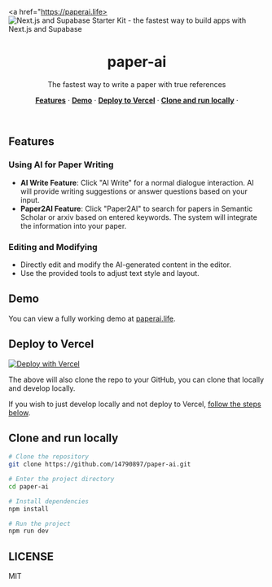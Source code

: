 <a href="https://paperai.life>
  <img alt="Next.js and Supabase Starter Kit - the fastest way to build apps with Next.js and Supabase" src="https://paperai.life/opengraph-image.png">
  <h1 align="center">paper-ai</h1>
</a>

<p align="center">
 The fastest way to write a paper with true references
</p>

<p align="center">
  <a href="#features"><strong>Features</strong></a> ·
  <a href="#demo"><strong>Demo</strong></a> ·
  <a href="#deploy-to-vercel"><strong>Deploy to Vercel</strong></a> ·
  <a href="#clone-and-run-locally"><strong>Clone and run locally</strong></a> ·
  <!-- <a href="#feedback-and-issues"><strong>Feedback and issues</strong></a>
  <a href="#more-supabase-examples"><strong>More Examples</strong></a> -->
</p>
<br/>

## Features
### Using AI for Paper Writing

- **AI Write Feature**: Click "AI Write" for a normal dialogue interaction. AI will provide writing suggestions or answer questions based on your input.
- **Paper2AI Feature**: Click "Paper2AI" to search for papers in Semantic Scholar or arxiv based on entered keywords. The system will integrate the information into your paper.

### Editing and Modifying

- Directly edit and modify the AI-generated content in the editor.
- Use the provided tools to adjust text style and layout.

## Demo

You can view a fully working demo at [paperai.life](https://paperai.life).

## Deploy to Vercel

[![Deploy with Vercel](https://vercel.com/button)](https://vercel.com/new/clone?repository-url=https://github.com/14790897/paper-ai&project-name=paper-ai&repository-name=paper-ai&demo-title=paper-ai&demo-description=This%20starter%20configures%20Supabase%20Auth%20to%20use%20cookies%2C%20making%20the%20user's%20session%20available%20throughout%20the%20entire%20Next.js%20app%20-%20Client%20Components%2C%20Server%20Components%2C%20Route%20Handlers%2C%20Server%20Actions%20and%20Middleware.&demo-url=https%3A%2F%2Fdemo-nextjs-with-supabase.vercel.app%2F&external-id=https%3A%2F%2Fgithub.com%2Fvercel%2Fnext.js%2Ftree%2Fcanary%2Fexamples%2Fwith-supabase&demo-image=https%3A%2F%2Fpaperai.life%2Fopengraph-image.png)

The above will also clone the repo to your GitHub, you can clone that locally and develop locally.

If you wish to just develop locally and not deploy to Vercel, [follow the steps below](#clone-and-run-locally).

## Clone and run locally

```bash
# Clone the repository
git clone https://github.com/14790897/paper-ai.git

# Enter the project directory
cd paper-ai

# Install dependencies
npm install

# Run the project
npm run dev

 ```

## LICENSE
MIT